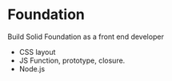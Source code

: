 Foundation
==========

Build Solid Foundation as a front end developer

- CSS layout
- JS Function, prototype, closure.
- Node.js

